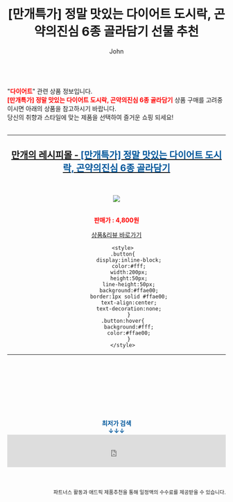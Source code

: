 ﻿---
layout: post
title:  "[만개특가] 정말 맛있는 다이어트 도시락, 곤약의진심 6종 골라담기 선물 추천"
author: John
categories: [ 다이어트 ]
tags: [ 다이어트 식단, 다이어트, 다이어트 약, 다이어트 도시락, 다이어트 간식, 다이어트 음식, 다이어트 자극사진, 다이어트 전후, 다이어트 보조제, 다이어트 더쿠 ]
image: http://shop.10000recipe.com/data/goods/22/01/02/1000025346/1000025309_list_074.jpg 
description: "[만개특가] 정말 맛있는 다이어트 도시락, 곤약의진심 6종 골라담기 선물 추천 관련 상품으로 가장 고객 선호도가 높은 제품입니다."
toc: true
toc_sticky: true
---

<br>
"<b><font color='#ff0000'>다이어트</font></b>" 관련 상품 정보입니다.
<br>
<b><font color='#ff0000'>[만개특가] 정말 맛있는 다이어트 도시락, 곤약의진심 6종 골라담기</font></b> 상품 구매를 고려중이시면 아래의 상품을 참고하시기 바랍니다.
<br>
당신의 취향과 스타일에 맞는 제품을 선택하여 즐거운 쇼핑 되세요!
<br><br>
<hr>
<p>
    
<center><h2><a href="https://nico.kr/BxYPGK" target="_blank"><b>만개의 레시피몰 - <font color='#01579B'>[만개특가] 정말 맛있는 다이어트 도시락, 곤약의진심 6종 골라담기</font></b></a></h2><br>

<a href="https://nico.kr/BxYPGK" target="_blank"><img src="http://shop.10000recipe.com/data/goods/22/01/02/1000025346/1000025309_list_074.jpg"></a><br><br>

<b><font color='#ff0000'>판매가 : 4,800원 </font></b><br>

<a href="https://nico.kr/BxYPGK" target="_blank" class="button">상품&리뷰 바로가기</a><p>

        <style>
        .button{
            display:inline-block;
            color:#fff;
            width:200px;
            height:50px;
            line-height:50px;
            background:#ffae00;
            border:1px solid #ffae00;
            text-align:center;
            text-decoration:none;
            }
        .button:hover{
            background:#fff;
            color:#ffae00;
            }
        </style>

<hr>

<br><br><br><br><br><br><br>
<center><b><font color='#01579B' size='medium'>최저가 검색<br>
↓↓↓</font></b></center>
<center><iframe src="https://coupa.ng/b1Tbjx" width="100%" height="75" frameborder="0" scrolling="no" referrerpolicy="unsafe-url"></iframe></center>
<br><br>
<p>
<small>
    <div align="right">파트너스 활동과 애드픽 제품추천을 통해 일정액의 수수료를 제공받을 수 있습니다.</div>
</small>
</p>
